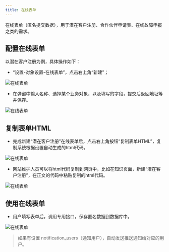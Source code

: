 ```yaml
---
title: 在线表单
---
```


在线表单（匿名提交数据），用于潜在客户注册、合作伙伴申请表、在线故障申报之类的需求。

## 配置在线表单

以潜在客户注册为例，具体操作如下：

- “设置-对象设置-在线表单”，点击右上角“新建”；

![在线表单](/assets/workflow/web_forms_1.png)

- 在弹窗中输入名称、选择某个业务对象，以及填写的字段，提交后返回地址等并保存。

![在线表单](/assets/workflow/web_forms_2.png)

## 复制表单HTML

- 完成新建“潜在客户注册”在线表单后，点击右上角按钮“复制表单HTML”，复制系统根据设置自动生成的html代码。

![在线表单](/assets/workflow/web_forms_3.png)

- 网站维护人员可以将html代码复制到网页中，比如在知识页面，新建“潜在客户注册”，在正文的代码中粘贴复制的html代码。

![在线表单](/assets/workflow/web_forms_4.png)

## 使用在线表单

- 用户填写表单后，调用专用接口，保存匿名数据到数据库中。

![在线表单](/assets/workflow/web_forms_5.png)

> 如果有设置 notification_users（通知用户），自动发送推送通知给对应的用户。

